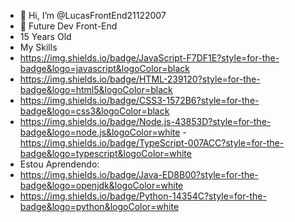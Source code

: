 - 👋 Hi, I’m @LucasFrontEnd21122007
- 👀 Future Dev Front-End
- 15 Years Old
- My Skills
- https://img.shields.io/badge/JavaScript-F7DF1E?style=for-the-badge&logo=javascript&logoColor=black
- https://img.shields.io/badge/HTML-239120?style=for-the-badge&logo=html5&logoColor=black
- https://img.shields.io/badge/CSS3-1572B6?style=for-the-badge&logo=css3&logoColor=black
-  https://img.shields.io/badge/Node.js-43853D?style=for-the-badge&logo=node.js&logoColor=white
-https://img.shields.io/badge/TypeScript-007ACC?style=for-the-badge&logo=typescript&logoColor=white
- Estou Aprendendo:
- https://img.shields.io/badge/Java-ED8B00?style=for-the-badge&logo=openjdk&logoColor=white
- https://img.shields.io/badge/Python-14354C?style=for-the-badge&logo=python&logoColor=white
